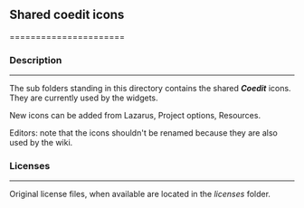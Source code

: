 ## Shared coedit icons
======================

### Description
---------------

The sub folders standing in this directory contains the shared ***Coedit*** icons.
They are currently used by the widgets.

New icons can be added from Lazarus, Project options, Resources.

Editors: note that the icons shouldn't be renamed because they are also used by the wiki.

### Licenses
------------

Original license files, when available are located in the _licenses_ folder.